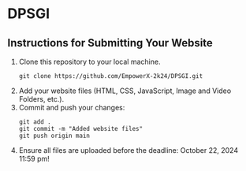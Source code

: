 # DPSGI
## Instructions for Submitting Your Website
1. Clone this repository to your local machine.
   ```
   git clone https://github.com/EmpowerX-2k24/DPSGI.git
   ```
2. Add your website files (HTML, CSS, JavaScript, Image and Video Folders, etc.).
3. Commit and push your changes:
   ```
   git add .
   git commit -m "Added website files"
   git push origin main
   ```
4. Ensure all files are uploaded before the deadline: October 22, 2024 11:59 pm!
